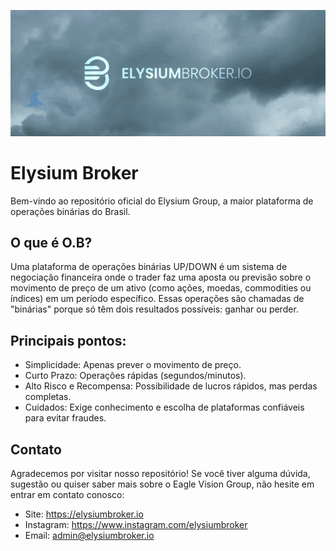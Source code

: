![ELYSIUM BROKER](https://raw.githubusercontent.com/elysiumbroker/elysiumbroker/refs/heads/main/bannerelysium.png)
# Elysium Broker

Bem-vindo ao repositório oficial do Elysium Group, a maior plataforma de operações binárias do Brasil.

## O que é O.B?
Uma plataforma de operações binárias UP/DOWN é um sistema de negociação financeira onde o trader faz uma aposta ou previsão sobre o movimento de preço de um ativo (como ações, moedas, commodities ou índices) em um período específico. Essas operações são chamadas de "binárias" porque só têm dois resultados possíveis: ganhar ou perder.

## Principais pontos:
- Simplicidade: Apenas prever o movimento de preço.
- Curto Prazo: Operações rápidas (segundos/minutos).
- Alto Risco e Recompensa: Possibilidade de lucros rápidos, mas perdas completas.
- Cuidados: Exige conhecimento e escolha de plataformas confiáveis para evitar fraudes.

## Contato
Agradecemos por visitar nosso repositório! Se você tiver alguma dúvida, sugestão ou quiser saber mais sobre o Eagle Vision Group, não hesite em entrar em contato conosco:

- Site: https://elysiumbroker.io
- Instagram: https://www.instagram.com/elysiumbroker
- Email: admin@elysiumbroker.io